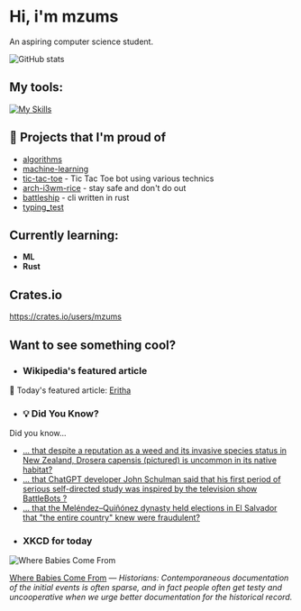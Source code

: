# Hi, i'm mzums
An aspiring computer science student.  

![GitHub stats](https://github-readme-stats.vercel.app/api?username=mzums&show_icons=true&include_all_commits=true&theme=radical)

## My tools:
  
[![My Skills](https://skillicons.dev/icons?i=rust,python,pytorch,cpp,github,linux,arch,flutter&theme=dark)](https://skillicons.dev)

## 📌 Projects that I'm proud of
<!--PINNED:START-->
- [algorithms](https://github.com/mzums/algorithms)
- [machine-learning](https://github.com/mzums/machine-learning)
- [tic-tac-toe](https://github.com/mzums/tic-tac-toe) - Tic Tac Toe bot using various technics
- [arch-i3wm-rice](https://github.com/mzums/arch-i3wm-rice) - stay safe and don't do out
- [battleship](https://github.com/mzums/battleship) - cli written in rust
- [typing_test](https://github.com/mzums/typing_test)
<!--PINNED:END-->

## Currently learning:
- **ML**
- **Rust**

## Crates.io
https://crates.io/users/mzums

## Want to see something cool?

- ### Wikipedia's featured article
    <!--WIKI:START-->
📖 Today's featured article: [Eritha](https://en.wikipedia.org/wiki/Eritha)
<!--WIKI:END-->

- ### 💡 Did You Know?
    <!--DYK:START-->
Did you know...
- [... that despite a reputation as a weed and its invasive species status in New Zealand, Drosera capensis (pictured) is uncommon in its native habitat?](https://en.wikipedia.org/wiki/Drosera_capensis)
- [... that ChatGPT developer John Schulman said that his first period of serious self-directed study was inspired by the television show BattleBots ?](https://en.wikipedia.org/wiki/John_Schulman)
- [... that the Meléndez–Quiñónez dynasty held elections in El Salvador that "the entire country" knew were fraudulent?](https://en.wikipedia.org/wiki/Mel%C3%A9ndez%E2%80%93Qui%C3%B1%C3%B3nez_dynasty)
<!--DYK:END-->

- ### XKCD for today
    <!--XKCD:START-->
![Where Babies Come From](https://imgs.xkcd.com/comics/where_babies_come_from.png)

[Where Babies Come From](https://xkcd.com/3127) — *Historians: Contemporaneous documentation of the initial events is often sparse, and in fact people often get testy and uncooperative when we urge better documentation for the historical record.*
<!--XKCD:END-->
